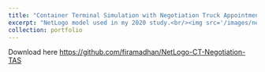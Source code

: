 ```yaml
---
title: "Container Terminal Simulation with Negotiation Truck Appointment System (2020)"
excerpt: "NetLogo model used in my 2020 study.<br/><img src='/images/netlogo01.png'>"
collection: portfolio
---
```


Download here https://github.com/firamadhan/NetLogo-CT-Negotiation-TAS 
